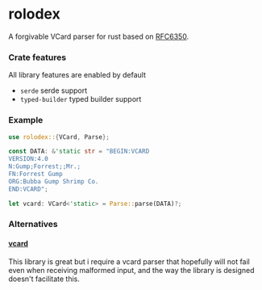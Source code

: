 # rolodex
  A forgivable VCard parser for rust based on [RFC6350](https://tools.ietf.org/html/rfc6350).
### Crate features
All library features are enabled by default
  - `serde` serde support
  - `typed-builder` typed builder support
### Example

```rust
use rolodex::{VCard, Parse};

const DATA: &'static str = "BEGIN:VCARD
VERSION:4.0
N:Gump;Forrest;;Mr.;
FN:Forrest Gump
ORG:Bubba Gump Shrimp Co.
END:VCARD";

let vcard: VCard<'static> = Parse::parse(DATA)?;
```
### Alternatives

  #### [vcard](https://docs.rs/vcard/0.4.8/vcard/)
  This library is great but i require a vcard parser that hopefully will not fail
  even when receiving malformed input, and the way the library is designed doesn't
  facilitate this.
